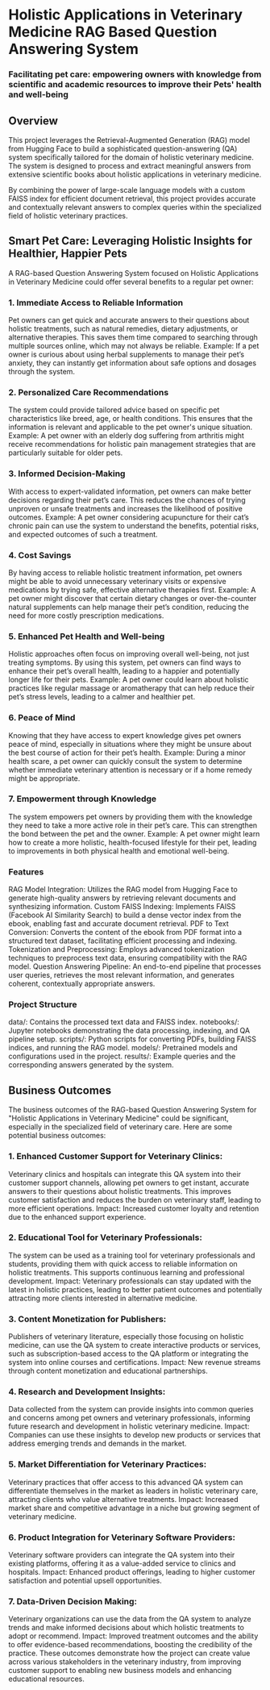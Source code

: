 # Holistic Applications in Veterinary Medicine RAG Based Question Answering System
### Facilitating pet care: empowering owners with knowledge from scientific and academic resources to improve their Pets' health and well-being

## Overview
This project leverages the Retrieval-Augmented Generation (RAG) model from Hugging Face to build a sophisticated question-answering (QA) system specifically tailored for the domain of holistic veterinary medicine. The system is designed to process and extract meaningful answers from extensive scientific books about holistic applications in veterinary medicine.

By combining the power of large-scale language models with a custom FAISS index for efficient document retrieval, this project provides accurate and contextually relevant answers to complex queries within the specialized field of holistic veterinary practices.

## Smart Pet Care: Leveraging Holistic Insights for Healthier, Happier Pets

A RAG-based Question Answering System focused on Holistic Applications in Veterinary Medicine could offer several benefits to a regular pet owner:

### 1. Immediate Access to Reliable Information

Pet owners can get quick and accurate answers to their questions about holistic treatments, such as natural remedies, dietary adjustments, or alternative therapies. This saves them time compared to searching through multiple sources online, which may not always be reliable.
Example: If a pet owner is curious about using herbal supplements to manage their pet’s anxiety, they can instantly get information about safe options and dosages through the system.

### 2. Personalized Care Recommendations

The system could provide tailored advice based on specific pet characteristics like breed, age, or health conditions. This ensures that the information is relevant and applicable to the pet owner's unique situation.
Example: A pet owner with an elderly dog suffering from arthritis might receive recommendations for holistic pain management strategies that are particularly suitable for older pets.

### 3. Informed Decision-Making

With access to expert-validated information, pet owners can make better decisions regarding their pet’s care. This reduces the chances of trying unproven or unsafe treatments and increases the likelihood of positive outcomes.
Example: A pet owner considering acupuncture for their cat’s chronic pain can use the system to understand the benefits, potential risks, and expected outcomes of such a treatment.

### 4. Cost Savings

By having access to reliable holistic treatment information, pet owners might be able to avoid unnecessary veterinary visits or expensive medications by trying safe, effective alternative therapies first.
Example: A pet owner might discover that certain dietary changes or over-the-counter natural supplements can help manage their pet’s condition, reducing the need for more costly prescription medications.

### 5. Enhanced Pet Health and Well-being

Holistic approaches often focus on improving overall well-being, not just treating symptoms. By using this system, pet owners can find ways to enhance their pet’s overall health, leading to a happier and potentially longer life for their pets.
Example: A pet owner could learn about holistic practices like regular massage or aromatherapy that can help reduce their pet’s stress levels, leading to a calmer and healthier pet.

### 6. Peace of Mind

Knowing that they have access to expert knowledge gives pet owners peace of mind, especially in situations where they might be unsure about the best course of action for their pet’s health.
Example: During a minor health scare, a pet owner can quickly consult the system to determine whether immediate veterinary attention is necessary or if a home remedy might be appropriate.

### 7. Empowerment through Knowledge

The system empowers pet owners by providing them with the knowledge they need to take a more active role in their pet’s care. This can strengthen the bond between the pet and the owner.
Example: A pet owner might learn how to create a more holistic, health-focused lifestyle for their pet, leading to improvements in both physical health and emotional well-being.

### Features
RAG Model Integration: Utilizes the RAG model from Hugging Face to generate high-quality answers by retrieving relevant documents and synthesizing information.
Custom FAISS Indexing: Implements FAISS (Facebook AI Similarity Search) to build a dense vector index from the ebook, enabling fast and accurate document retrieval.
PDF to Text Conversion: Converts the content of the ebook from PDF format into a structured text dataset, facilitating efficient processing and indexing.
Tokenization and Preprocessing: Employs advanced tokenization techniques to preprocess text data, ensuring compatibility with the RAG model.
Question Answering Pipeline: An end-to-end pipeline that processes user queries, retrieves the most relevant information, and generates coherent, contextually appropriate answers.

### Project Structure
data/: Contains the processed text data and FAISS index.
notebooks/: Jupyter notebooks demonstrating the data processing, indexing, and QA pipeline setup.
scripts/: Python scripts for converting PDFs, building FAISS indices, and running the RAG model.
models/: Pretrained models and configurations used in the project.
results/: Example queries and the corresponding answers generated by the system.

## Business Outcomes
The business outcomes of the RAG-based Question Answering System for "Holistic Applications in Veterinary Medicine" could be significant, especially in the specialized field of veterinary care. Here are some potential business outcomes:

### 1. Enhanced Customer Support for Veterinary Clinics:

Veterinary clinics and hospitals can integrate this QA system into their customer support channels, allowing pet owners to get instant, accurate answers to their questions about holistic treatments. This improves customer satisfaction and reduces the burden on veterinary staff, leading to more efficient operations.
Impact: Increased customer loyalty and retention due to the enhanced support experience.

### 2. Educational Tool for Veterinary Professionals:

The system can be used as a training tool for veterinary professionals and students, providing them with quick access to reliable information on holistic treatments. This supports continuous learning and professional development.
Impact: Veterinary professionals can stay updated with the latest in holistic practices, leading to better patient outcomes and potentially attracting more clients interested in alternative medicine.

### 3. Content Monetization for Publishers:

Publishers of veterinary literature, especially those focusing on holistic medicine, can use the QA system to create interactive products or services, such as subscription-based access to the QA platform or integrating the system into online courses and certifications.
Impact: New revenue streams through content monetization and educational partnerships.

### 4. Research and Development Insights:
Data collected from the system can provide insights into common queries and concerns among pet owners and veterinary professionals, informing future research and development in holistic veterinary medicine.
Impact: Companies can use these insights to develop new products or services that address emerging trends and demands in the market.

### 5. Market Differentiation for Veterinary Practices:

Veterinary practices that offer access to this advanced QA system can differentiate themselves in the market as leaders in holistic veterinary care, attracting clients who value alternative treatments.
Impact: Increased market share and competitive advantage in a niche but growing segment of veterinary medicine.

### 6. Product Integration for Veterinary Software Providers:

Veterinary software providers can integrate the QA system into their existing platforms, offering it as a value-added service to clinics and hospitals.
Impact: Enhanced product offerings, leading to higher customer satisfaction and potential upsell opportunities.

### 7. Data-Driven Decision Making:

Veterinary organizations can use the data from the QA system to analyze trends and make informed decisions about which holistic treatments to adopt or recommend.
Impact: Improved treatment outcomes and the ability to offer evidence-based recommendations, boosting the credibility of the practice.
These outcomes demonstrate how the project can create value across various stakeholders in the veterinary industry, from improving customer support to enabling new business models and enhancing educational resources.

